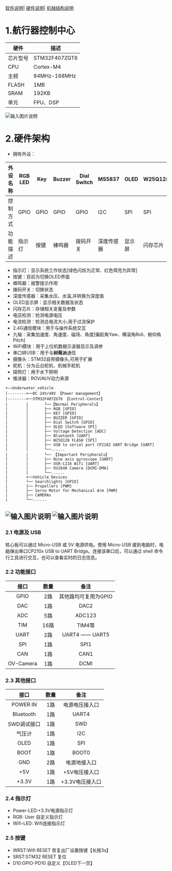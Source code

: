 [软件说明](./../software/README.md)|
[硬件说明](./../hardware/README.md)| 
[机械结构说明](./graphic_model/README.md)


# 1.航行器控制中心

| 硬件 | 描述 |
| -- | -- |
|芯片型号| STM32F407ZGT6 |
|CPU| Cortex-M4 |
|主频| 84MHz-168MHz |
|FLASH| 1MB |
|SRAM| 192KB |
|单元| FPU、DSP |


![输入图片说明](https://images.gitee.com/uploads/images/2019/0630/203052_a928c81e_2330851.jpeg "Controller 3D.jpg")

# 2.硬件架构

- 拥有外设：

| 外设名称 | RGB LED | Key | Buzzer | Dial Switch | MS5837 | OLED | W25Q128 | Voltage Detection | Current Detection | Zigbee |  JY901 | USR-C216 | CP2102 | OV2640 Camera | Servo Motor | Searchlights | Perpellers |
| --- | --- | --- | --- | --- | --- | --- | --- | --- | --- | --- | --- | --- |  --- | --- |  --- |  --- | --- |
| 控制方式 | GPIO | GPIO | GPIO | GPIO | I2C | SPI | SPI | ADC | ADC | USART | USART | USART  | USART | DCMI-DMA | PWM | PWM | PWM |
| 功能描述 | 指示灯 | 按键 | 蜂鸣器 | 拨码开关 | 深度传感器 | 显示屏 | 闪存芯片 | 电压检测 | 电流检测 | 2.4G无线通信 | 九轴 | WiFi模块 | 串口转USB | 摄像头 | 舵机  | 探照灯 | 推进器 |

- 指示灯：显示系统工作状态[绿色闪烁为正常、红色常亮为异常]
- 按键：目前为切换OLED界面
- 蜂鸣器：报警提示作用
- 拨码开关：切换状态
- 深度传感器：采集水压、水温,并转换为深度值
- OLED显示屏：显示相关数据及状态
- 闪存芯片：存储相关变量及参数
- 电压检测：检测电源电压
- 电流检测：检测总电流大小,用于过流保护
- 2.4G通信模块：用于与操作系统交互
- 九轴：采集加速度、角速度、磁场、角度[偏航角Yaw、横滚角Roll、俯仰角Pitch]
- WiFi模块：用于上位机数据示波器显示及调参
- 串口转USB：用于与**树莓派**通信
- 摄像头：STM32自带摄像头,可用于扩展
- 舵机：分为云台舵机、机械手舵机
- 探照灯：用于水下照明
- 推进器：ROV/AUV动力来源




```
+——Underwater_vehicle
|--------+──DC 24V/48V 【Power management】 
|--------+──STM32F407ZGT6 【Control-Center】                  
|        |       └──【Normal Peripherals】
|        │       ├── RGB [GPIO]   
|        │       ├── KEY [GPIO] 
|        │       ├── BUZZER [GPIO]      
|        │       ├── Dial Switch [GPIO]   
|        │       ├── OLED [Software SPI]       
|        │       ├── Voltage Detection [ADC]             
|        │       ├── Bluetooth [UART]       
|        │       ├── W25Q128 FLASH [SPI]
|        │       ├── USB to serial port CP2102 UART Bridge [UART]
|        │       └──......  
|        |       └── 【Important Peripherals】
|        |       ├── Nine axis gyroscope [UART]
|        |       ├── USR-C216 Wifi [UART]   
|        |       ├── OV2640 Camera [DCMI-DMA]
|        |       └──...... 
|        +──Vehicle Devices
|        └── Searchlights [GPIO]
|        ├── Propellers [PWM]
|        ├── Servo Motor for Mechanical Arm [PWM]
|        ├── CAMERAs 
|        └──...... 
```
![输入图片说明](https://images.gitee.com/uploads/images/2019/0630/202225_428ce6a4_2330851.jpeg "Controller原理图.jpg")
![输入图片说明](https://images.gitee.com/uploads/images/2019/0630/203041_d9d9f3a8_2330851.jpeg "Controller PCB.jpg")
------
### 2.1 电源及 USB
核心板可以通过 Micro-USB 或 5V 电源供电。使用 Micro-USB 接到电脑时，电脑弹出串口CP210x USB to UART Bridge。连接该串口后，可以通过 shell 命令行工具进行交互，也可以查看实时的日志信息。

### 2.2 功能接口
|接口|数量|备注|
|:-:|:-:|:-:|
|GPIO|2路|其他路均可复用为GPIO|
|DAC|1路|DAC2|
|ADC|5路|ADC123|
|TIM|16路|TIM4等|
|UART|2路|UART4 —— UART5|
|SPI|1路|SPI1|
|CAN|1路|CAN1|
|OV-Camera|1路|DCMI|

### 2.3 其他接口

|接口|数量|备注|
|:-:|:-:|:-:|
|POWER IN|1路|电源电压接入口|
|Bluetooth|1路|UART4|
|SWD调试接口|1路|SWD|
|气压计|1路|I2C|
|OLED|1路| SPI|
|BOOT|1路|BOOT0|
|GND|2路|电源地接入口|
|+5V|1路|+5V电压接入口|
|+3.3V|1路|+3.3V电压接入口|

### 2.4 指示灯
- Power-LED:+3.3V电源指示灯
- RGB: User 自定义指示灯
- Wifi-LED: Wifi连接指示灯

### 2.5 按键
- WRST:Wifi RESET 恢复出厂设置按键【长按3s】
- SRST:STM32 RESET 复位
- D10:GPIO-PD10 自定义【OLED下一页】







